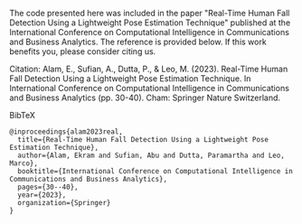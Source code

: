 The code presented here was included in the paper "Real-Time Human Fall Detection Using a Lightweight Pose Estimation Technique" published at the International Conference on Computational Intelligence in Communications and Business Analytics. The reference is provided below. If this work benefits you, please consider citing us.

Citation:
Alam, E., Sufian, A., Dutta, P., & Leo, M. (2023). Real-Time Human Fall Detection Using a Lightweight Pose Estimation Technique. In International Conference on Computational Intelligence in Communications and Business Analytics (pp. 30-40). Cham: Springer Nature Switzerland.

BibTeX

```
@inproceedings{alam2023real,
  title={Real-Time Human Fall Detection Using a Lightweight Pose Estimation Technique},
  author={Alam, Ekram and Sufian, Abu and Dutta, Paramartha and Leo, Marco},
  booktitle={International Conference on Computational Intelligence in Communications and Business Analytics},
  pages={30--40},
  year={2023},
  organization={Springer}
}
```
